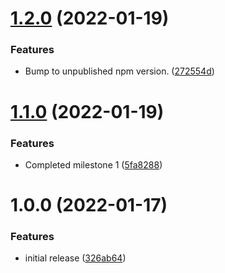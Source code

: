 # [1.2.0](https://github.com/augustinesaidimu/alcides/compare/v1.1.0...v1.2.0) (2022-01-19)


### Features

* Bump to unpublished npm version. ([272554d](https://github.com/augustinesaidimu/alcides/commit/272554d8e30ccdb8211ff1e313979e92ee007843))

# [1.1.0](https://github.com/augustinesaidimu/alcides/compare/v1.0.0...v1.1.0) (2022-01-19)


### Features

* Completed milestone 1 ([5fa8288](https://github.com/augustinesaidimu/alcides/commit/5fa8288724789965d3759de3e0af751a21186470))

# 1.0.0 (2022-01-17)


### Features

* initial release ([326ab64](https://github.com/augustinesaidimu/alcides/commit/326ab64ab8e58c2d001d9fdbf4eb23f20eed3812))
